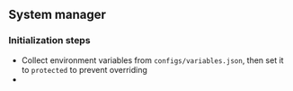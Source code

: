 ## System manager

### Initialization steps
* Collect environment variables from `configs/variables.json`, then set it to `protected` to prevent overriding
* 